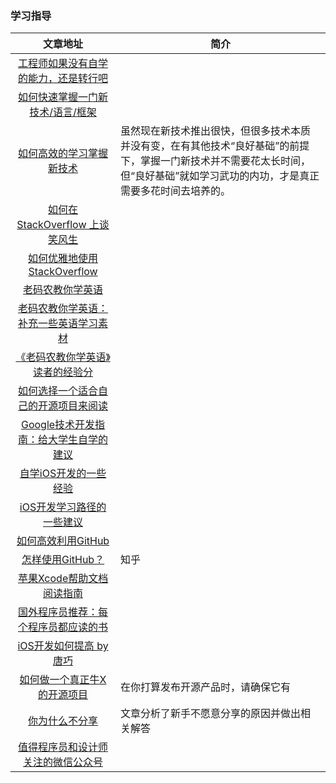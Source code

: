### 学习指导
|            文章地址   |  简介  |
|:-----------:|-------------|
|[工程师如果没有自学的能力，还是转行吧](http://blog.jobbole.com/90763/)|
|[如何快速掌握一门新技术/语言/框架](http://www.cnblogs.com/huang0925/p/4735689.html)|
|[如何高效的学习掌握新技术](http://www.cnblogs.com/dotey/p/4812633.html)|虽然现在新技术推出很快，但很多技术本质并没有变，在有其他技术“良好基础”的前提下，掌握一门新技术并不需要花太长时间，但“良好基础”就如学习武功的内功，才是真正需要多花时间去培养的。
|[如何在 StackOverflow 上谈笑风生](http://blog.jobbole.com/84506/)|
|[如何优雅地使用StackOverflow](http://www.zhihu.com/question/20824615)
|[老码农教你学英语](http://blog.jobbole.com/45296/)|
|[老码农教你学英语：补充一些英语学习素材](http://blog.jobbole.com/45795/)|
|[《老码农教你学英语》读者的经验分](http://blog.jobbole.com/89827/)|
|[如何选择一个适合自己的开源项目来阅读](http://blog.jobbole.com/90727/)|
|[Google技术开发指南：给大学生自学的建议](http://blog.jobbole.com/80621/)
|[自学iOS开发的一些经验](http://limboy.me/ios/2014/12/31/learning-ios.html)
|[iOS开发学习路径的一些建议](http://www.cocoachina.com/ios/20141106/10147.html)
|[如何高效利用GitHub](http://www.yangzhiping.com/tech/github.html)|
|[怎样使用GitHub？](http://www.zhihu.com/question/20070065)|知乎
|[苹果Xcode帮助文档阅读指南](http://ourcoders.com/thread/show/117/)|
|[国外程序员推荐：每个程序员都应读的书](http://blog.jobbole.com/5886/)|
|[iOS开发如何提高 by唐巧](http://www.devtang.com/blog/2014/07/27/ios-levelup-tips/)|
|[如何做一个真正牛X的开源项目](http://www.iteye.com/news/27656?hmsr=toutiao.io&utm_medium=toutiao.io&utm_source=toutiao.io)|  在你打算发布开源产品时，请确保它有 |
|[你为什么不分享](http://www.cnblogs.com/coffeedeveloper/p/4825177.html?hmsr=toutiao.io&utm_medium=toutiao.io&utm_source=toutiao.io)| 文章分析了新手不愿意分享的原因并做出相关解答|
|[值得程序员和设计师关注的微信公众号](http://blog.jobbole.com/84342/)|